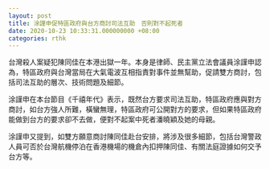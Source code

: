 ```yaml
---
layout: post
title: 涂謹申促特區政府與台方商討司法互助　否則對不起死者
date: 2020-10-23 10:33:31.000000000 +08:00
categories: rthk
---
```


台灣殺人案疑犯陳同佳在本港出獄一年。本身是律師、民主黨立法會議員涂謹申認為，特區政府與台灣當局在大氣電波互相指責對事件並無幫助，促請雙方商討，包括司法互助的層次、技術問題及細節。

涂謹申在本台節目《千禧年代》表示，既然台方要求司法互助，特區政府應與對方商討，如台方強人所難，橫蠻無理，特區政府可公開對方的要求，但如果特區政府能做到台方的要求卻不去做，便對不起案中死者潘曉穎及她的母親。

涂謹申又提到，如雙方願意商討陳同佳赴台安排，將涉及很多細節，包括台灣警政人員可否於台灣航機停泊在香港機場的機倉內扣押陳同佳、有關法庭證據如何交予台方等。
